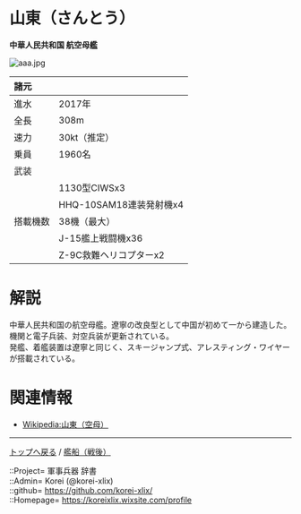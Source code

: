 # 山東（さんとう）
**中華人民共和国 航空母艦**

![aaa.jpg](https://bn02pap001files.storage.live.com/y4mXeggjhgCEBF1XDHtgdKh710W1vGmMmljIxi_kHPMqQvFnk_QgNHSi7OMMSeMOK8rMvgCYeWRYD9xSF8B_Iesp9XrFe3VV1GBZ_eiS1-OG0xt4hhTZIEeLr0j29RgbSUV9hQL3U2T1zyK0oEL_oKPKcn9Gt-U0EcE-mIxWaSmhB6LvQ-FRqQa6lFyqi7BtY7q?width=800&height=533&cropmode=none)  
  


|諸元  |  |
|:--|:--|
|進水  |2017年  |
|全長  |308m  |
|速力  |30kt（推定）  |
|乗員  |1960名  |
|武装  |  |
||1130型CIWSx3  |
||HHQ-10SAM18連装発射機x4  |
|搭載機数  |38機（最大）  |
||J-15艦上戦闘機x36  |
||Z-9C救難ヘリコプターx2  |


# 解説
中華人民共和国の航空母艦。遼寧の改良型として中国が初めて一から建造した。  
機関と電子兵装、対空兵装が更新されている。  
発艦、着艦装置は遼寧と同じく、スキージャンプ式、アレスティング・ワイヤーが搭載されている。  



# 関連情報
* [Wikipedia:山東（空母）](https://bit.ly/3KUdA3x)


***
[トップへ戻る](/readme.md) / [艦船（戦後）](/ship_mod/readme.md)  
  
::Project= 軍事兵器 辞書  
::Admin= Korei (@korei-xlix)  
::github= https://github.com/korei-xlix/  
::Homepage= https://koreixlix.wixsite.com/profile  
